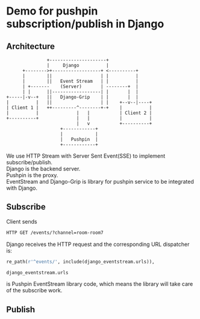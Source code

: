 # Demo for pushpin subscription/publish in Django

## Architecture

```  
               +---------------------+                
               |     Django          |                
      +-------->+------------------+ <----------+     
      |        ||                  | |          |     
      |        ||   Event Stream   | |          |     
      | +-------    (Server)       | --------+  |     
      | |      ||------------------| |       |  |     
+-----|-v--+   ||   Django-Grip    | |       |  |     
|          |   ||                  | |    +--v--|----+
| Client 1 |   ++---------^--------+-+    |          |
|          |              |   |           | Client 2 |
+----------+              |   |           |          |
                          |   v           +----------+
                    +------------+                  
                    |            |                  
                    |   Pushpin  |                  
                    +------------+                  
```

We use HTTP Stream with Server Sent Event(SSE) to implement subscribe/publish.  
Django is the backend server.  
Pushpin is the proxy.  
EventStream and Django-Grip is library for pushpin service to be integrated with
Django.  

## Subscribe
Client sends
```HTML
HTTP GET /events/?channel=room-room7
```

Django receives the HTTP request and the corresponding URL dispatcher is:  
```python
re_path(r'^events/', include(django_eventstream.urls)),
```

```python
django_eventstream.urls
```
is Pushpin EventStream library code, which means the library will take care of the subscribe work.



## Publish
